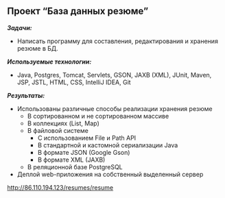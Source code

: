 ## Проект “База данных резюме”

***Задачи:***
- Написать программу для составления, редактирования и хранения резюме в БД.

***Используемые технологии:***
- Java, Postgres, Tomcat, Servlets, GSON, JAXB (XML), JUnit, Maven, JSP, JSTL, HTML, CSS, IntelliJ IDEA, Git

***Результаты:***
- Использованы различные способы реализации хранения резюме
    - В сортированном и не сортированном массиве
    - В коллекциях (List, Map)
    - В файловой системе
        - С использованием File и Path API
        - В стандартной и кастомной сериализации Java
        - В формате JSON (Google Gson)
        - В формате XML (JAXB)
    - В реляционной базе PostgreSQL
- Деплой web-приложения на собственный выделенный сервер

http://86.110.194.123/resumes/resume
